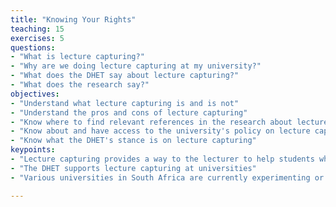 ```yaml
---
title: "Knowing Your Rights"
teaching: 15
exercises: 5
questions:
- "What is lecture capturing?"
- "Why are we doing lecture capturing at my university?"
- "What does the DHET say about lecture capturing?"
- "What does the research say?"
objectives:
- "Understand what lecture capturing is and is not"
- "Understand the pros and cons of lecture capturing"
- "Know where to find relevant references in the research about lecture capturing"
- "Know about and have access to the university's policy on lecture capturing"
- "Know what the DHET's stance is on lecture capturing"
keypoints:
- "Lecture capturing provides a way to the lecturer to help students who needs additional support"
- "The DHET supports lecture capturing at universities"
- "Various universities in South Africa are currently experimenting or have deployed lecture capturing technology"

---
```

